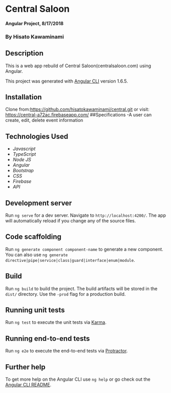 # Central Saloon

#### Angular Project, 8/17/2018

### By Hisato Kawaminami

## Description

This is a web app rebuild of Central Saloon(centralsaloon.com) using Angular.

This project was generated with [Angular CLI](https://github.com/angular/angular-cli) version 1.6.5.


## Installation
Clone from:https://github.com/hisatokawaminami/central.git
or visit: https://central-a72ac.firebaseapp.com/
##Specifications
-A user can create, edit, delete event information  

## Technologies Used

* _Javascript_
* _TypeScript_
* _Node JS_
* _Angular_
* _Bootstrap_
* _CSS_
* _Firebase_
* _API_

## Development server

Run `ng serve` for a dev server. Navigate to `http://localhost:4200/`. The app will automatically reload if you change any of the source files.

## Code scaffolding

Run `ng generate component component-name` to generate a new component. You can also use `ng generate directive|pipe|service|class|guard|interface|enum|module`.

## Build

Run `ng build` to build the project. The build artifacts will be stored in the `dist/` directory. Use the `-prod` flag for a production build.

## Running unit tests

Run `ng test` to execute the unit tests via [Karma](https://karma-runner.github.io).

## Running end-to-end tests

Run `ng e2e` to execute the end-to-end tests via [Protractor](http://www.protractortest.org/).

## Further help

To get more help on the Angular CLI use `ng help` or go check out the [Angular CLI README](https://github.com/angular/angular-cli/blob/master/README.md).
